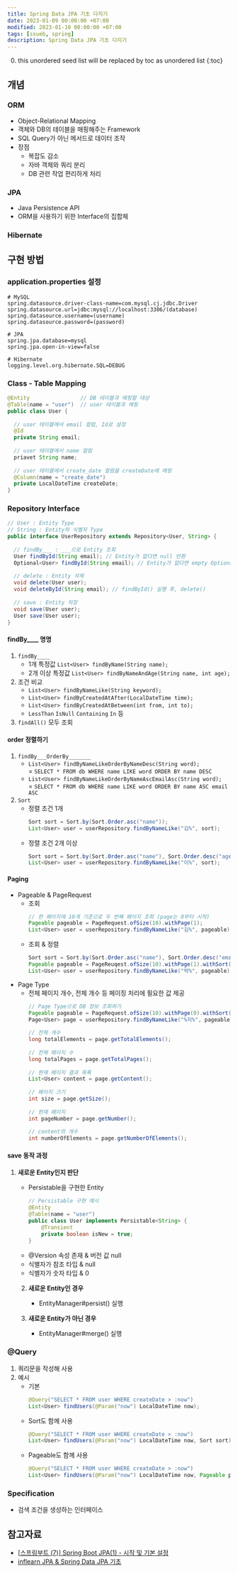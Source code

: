 ```yaml
---
title: Spring Data JPA 기초 다지기
date: 2023-01-09 00:00:00 +07:00
modified: 2023-01-10 00:00:00 +07:00
tags: [ssueb, spring]
description: Spring Data JPA 기초 다지기
---
```

0. this unordered seed list will be replaced by toc as unordered list
{:toc}

## 개념

### ORM
- Object-Relational Mapping
- 객체와 DB의 테이블을 매핑해주는 Framework
- SQL Query가 아닌 메서드로 데이터 조작
- 장점
  - 복잡도 감소
  - 자바 객체와 쿼리 분리
  - DB 관련 작업 편리하게 처리

### JPA
- Java Persistence API
- ORM을 사용하기 위한 Interface의 집합체

### Hibernate

## 구현 방법

### application.properties 설정
```
# MySQL
spring.datasource.driver-class-name=com.mysql.cj.jdbc.Driver
spring.datasource.url=jdbc:mysql://localhost:3306/(database)
spring.datasource.username=(username)
spring.datasource.password=(password)
  
# JPA
spring.jpa.database=mysql
spring.jpa.open-in-view=false
  
# Hibernate
logging.level.org.hibernate.SQL=DEBUG
```

### Class - Table Mapping
```java
@Entity                // DB 테이블과 매핑할 대상
@Table(name = "user")  // user 테이블과 매핑
public class User {
  
  // user 테이블에서 email 컬럼, Id로 설정
  @Id
  private String email;
  
  // user 테이블에서 name 컬럼
  priavet String name;
  
  // user 테이블에서 create_date 컬럼을 createDate에 매핑
  @Column(name = "create_date")
  private LocalDateTime createDate;
}
```

### Repository Interface
```java
// User : Entity Type
// String : Entity의 식별자 Type
public interface UserRepository extends Repository<User, String> {
  
  // findBy___ : ___으로 Entity 조회
  User findById(String email); // Entity가 없다면 null 반환
  Optional<User> findById(String email); // Entity가 없다면 empty Optional 반환
  
  // delete : Entity 삭제
  void delete(User user);
  void deleteById(String email); // findById() 실행 후, delete()
  
  // save : Entity 저장
  void save(User user);
  User save(User user);
}
```

#### findBy____ 명명 
1. `findBy____`
    - 1개 특정값 `List<User> findByName(String name);`
    - 2개 이상 특정값 `List<User> findByNameAndAge(String name, int age);`
2. 조건 비교
    - `List<User> findByNameLike(String keyword);`
    - `List<User> findByCreatedAtAfter(LocalDateTime time);`
    - `List<User> findByCreatedAtBetween(int from, int to);`
    - `LessThan` `IsNull` `Containing` `In` 등
3. `findAll()` 모두 조회

#### order 정렬하기
1. `findBy___OrderBy_______` 
    - `List<User> findByNameLikeOrderByNameDesc(String word);`  
       = `SELECT * FROM db WHERE name LIKE word ORDER BY name DESC`
    - `List<User> findByNameLikeOrderByNameAscEmailAsc(String word);`  
      = `SELECT * FROM db WHERE name LIKE word ORDER BY name ASC email ASC`
2. `Sort`
    - 정렬 조건 1개
      ```java
      Sort sort = Sort.by(Sort.Order.asc("name"));
      List<User> user = userRepository.findByNameLike("김%", sort);
      ```
    - 정렬 조건 2개 이상
      ```java
      Sort sort = Sort.by(Sort.Order.asc("name"), Sort.Order.desc("age"));
      List<User> user = userRepository.findByNameLike("이%", sort);
      ```

#### Paging
- Pageable & PageRequest
    - 조회
      ```java
      // 한 페이지에 10개 기준으로 두 번째 페이지 조회 (page는 0부터 시작)
      Pageable pageable = PageRequest.ofSize(10).withPage(1);
      List<User> user = userRepository.findByNameLike("김%", pageable);
      ```
    - 조회 & 정렬
      ```java
      Sort sort = Sort.by(Sort.Order.asc("name"), Sort.Order.desc("email"));
      Pageable pageable = PageReuqest.ofSize(10).withPage(1).withSort(sort);
      List<User> user = userRepository.findByNameLike("박%", pageable);
      ```
- Page Type
    - 전체 페이지 개수, 전체 개수 등 페이징 처리에 필요한 값 제공
      ```java
      // Page Type으로 DB 정보 조회하기
      Pageable pageable = PageRequest.ofSize(10).withPage(0).withSort(sort);
      Page<User> page = userRepository.findByNameLike("%지%", pageable);
        
      // 전체 개수
      long totalElements = page.getTotalElements();
        
      // 전체 페이지 수
      long totalPages = page.getTotalPages();
        
      // 현재 페이지 결과 목록
      List<User> content = page.getContent();
        
      // 페이지 크기
      int size = page.getSize();
        
      // 현재 페이지
      int pageNumber = page.getNumber();
        
      // content의 개수
      int numberOfElements = page.getNumberOfElements();
      ```

#### save 동작 과정
1. **새로운 Entity인지 판단**
    - Persistable을 구현한 Entity
        ```java
        // Persistable 구현 예시
        @Entity
        @Table(name = "user")
        public class User implements Persistable<String> {
            @Transient
            private boolean isNew = true;
        }
        ```
    - @Version 속성 존재 & 버전 값 null
    - 식별자가 참조 타입 & null
    - 식별자가 숫자 타입 & 0  
    
    2. **새로운 Entity인 경우**   
        - EntityManager#persist() 실행  

    2. **새로운 Entity가 아닌 경우**  
        - EntityManager#merge() 실행  

### @Query
1. 쿼리문을 작성해 사용
2. 예시
    - 기본
      ```java
      @Query("SELECT * FROM user WHERE createDate > :now")
      List<User> findUsers(@Param("now") LocalDateTime now);
      ```
    - Sort도 함께 사용
      ```java
      @Query("SELECT * FROM user WHERE createDate > :now")
      List<User> findUsers(@Param("now") LocalDateTime now, Sort sort);
      ```
    - Pageable도 함께 사용
      ```java
      @Query("SELECT * FROM user WHERE createDate > :now")
      List<User> findUsers(@Param("now") LocalDateTime now, Pageable pageable);
      ```

### Specification
- 검색 조건을 생성하는 인터페이스


## 참고자료
- [[스프링부트 (7)] Spring Boot JPA(1) - 시작 및 기본 설정](https://goddaehee.tistory.com/209)
- [inflearn JPA & Spring Data JPA 기초](https://www.inflearn.com/course/jpa-spring-data-%EA%B8%B0%EC%B4%88/dashboard)
